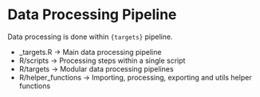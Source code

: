 # Data Processing Pipeline

Data processing is done within `{targets}` pipeline. 

- _targets.R -> Main data processing pipeline
- R/scripts -> Processing steps within a single script
- R/targets -> Modular data processing pipelines
- R/helper_functions -> Importing, processing, exporting and utils helper functions
